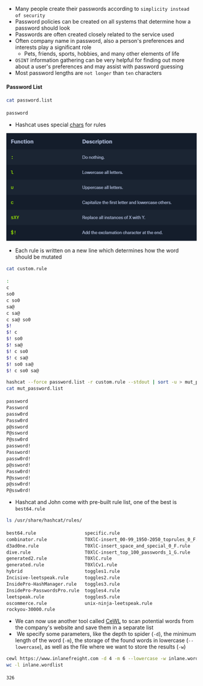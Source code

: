 * Many people create their passwords according to `simplicity instead of security`
* Password policies can be created on all systems that determine how a password should look
* Passwords are often created closely related to the service used
* Often company name in password, also a person's preferences and interests play a significant role
	* Pets, friends, sports, hobbies, and many other elements of life
* `OSINT` information gathering can be very helpful for finding out more about a user's preferences and may assist with password guessing
* Most password lengths are `not longer` than `ten` characters

#### Password List

```sh
cat password.list

password
```

* Hashcat uses special [chars](https://hashcat.net/wiki/doku.php?id=rule_based_attack) for rules

 ![](../Screenshots/Screenshot_2022-11-11_201942.png)

* Each rule is written on a new line which determines how the word should be mutated

```sh
cat custom.rule

:
c
so0
c so0
sa@
c sa@
c sa@ so0
$!
$! c
$! so0
$! sa@
$! c so0
$! c sa@
$! so0 sa@
$! c so0 sa@
```

```sh
hashcat --force password.list -r custom.rule --stdout | sort -u > mut_password.list
cat mut_password.list

password
Password
passw0rd
Passw0rd
p@ssword
P@ssword
P@ssw0rd
password!
Password!
passw0rd!
p@ssword!
Passw0rd!
P@ssword!
p@ssw0rd!
P@ssw0rd!
```

* Hashcat and John come with pre-built rule list, one of the best is `best64.rule`

```sh
ls /usr/share/hashcat/rules/

best64.rule                  specific.rule
combinator.rule              T0XlC-insert_00-99_1950-2050_toprules_0_F.rule
d3ad0ne.rule                 T0XlC-insert_space_and_special_0_F.rule
dive.rule                    T0XlC-insert_top_100_passwords_1_G.rule
generated2.rule              T0XlC.rule
generated.rule               T0XlCv1.rule
hybrid                       toggles1.rule
Incisive-leetspeak.rule      toggles2.rule
InsidePro-HashManager.rule   toggles3.rule
InsidePro-PasswordsPro.rule  toggles4.rule
leetspeak.rule               toggles5.rule
oscommerce.rule              unix-ninja-leetspeak.rule
rockyou-30000.rule
```

* We can now use another tool called [CeWL](https://github.com/digininja/CeWL) to scan potential words from the company's website and save them in a separate list
*  We specify some parameters, like the depth to spider (`-d`), the minimum length of the word (`-m`), the storage of the found words in lowercase (`--lowercase`), as well as the file where we want to store the results (`-w`)

```sh
cewl https://www.inlanefreight.com -d 4 -m 6 --lowercase -w inlane.wordlist
wc -l inlane.wordlist

326
```